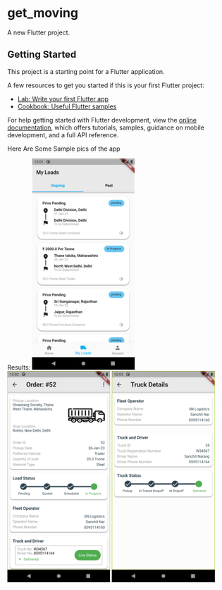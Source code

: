 # get_moving

A new Flutter project.

## Getting Started

This project is a starting point for a Flutter application.

A few resources to get you started if this is your first Flutter project:

- [Lab: Write your first Flutter app](https://docs.flutter.dev/get-started/codelab)
- [Cookbook: Useful Flutter samples](https://docs.flutter.dev/cookbook)


For help getting started with Flutter development, view the
[online documentation](https://docs.flutter.dev/), which offers tutorials,
samples, guidance on mobile development, and a full API reference.

Here Are Some Sample pics of the app

Results:
<img src="screenshot_1674844281.png" height="480px">
<img src="screenshot_1674844339.png" height="480px">
<img src="screenshot_1674844344.png" height="480px">
